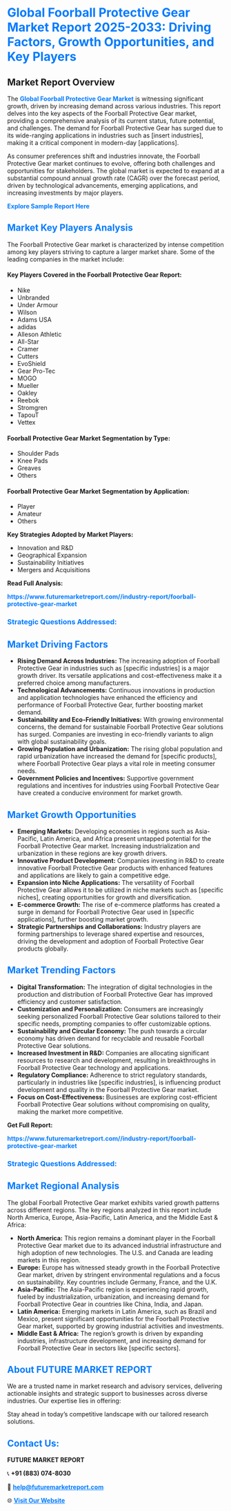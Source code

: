 <h1 style="color: #007BFF;">Global Foorball Protective Gear Market Report 2025-2033: Driving Factors, Growth Opportunities, and Key Players</h1>

<section id="overview">
<h2>Market Report Overview</h2>
<p>The <a href="https://www.futuremarketreport.com//industry-report/foorball-protective-gear-market" style="color: #007BFF; text-decoration: none;"><strong>Global Foorball Protective Gear Market</strong></a> is witnessing significant growth, driven by increasing demand across various industries. This report delves into the key aspects of the Foorball Protective Gear market, providing a comprehensive analysis of its current status, future potential, and challenges. The demand for Foorball Protective Gear has surged due to its wide-ranging applications in industries such as [insert industries], making it a critical component in modern-day [applications].</p>
<p>As consumer preferences shift and industries innovate, the Foorball Protective Gear market continues to evolve, offering both challenges and opportunities for stakeholders. The global market is expected to expand at a substantial compound annual growth rate (CAGR) over the forecast period, driven by technological advancements, emerging applications, and increasing investments by major players.</p>
</section>

<section id="overview">
<p><a href="https://www.futuremarketreport.com//request-sample/reportId=54940" style="color: #007BFF; text-decoration: none;"><strong>Explore Sample Report Here</strong></a></p>
</section>

<section id="key-players">
<h2 style="color: #007BFF;">Market Key Players Analysis</h2>
<p>The Foorball Protective Gear market is characterized by intense competition among key players striving to capture a larger market share. Some of the leading companies in the market include:</p>
<h4>Key Players Covered in the Foorball Protective Gear Report:</h4>
<ul><li>Nike</li><li>Unbranded</li><li>Under Armour</li><li>Wilson</li><li>Adams USA</li><li>adidas</li><li>Alleson Athletic</li><li>All-Star</li><li>Cramer</li><li>Cutters</li><li>EvoShield</li><li>Gear Pro-Tec</li><li>MOGO</li><li>Mueller</li><li>Oakley</li><li>Reebok</li><li>Stromgren</li><li>TapouT</li><li>Vettex</li></ul>
<h4>Foorball Protective Gear Market Segmentation by Type:</h4>
<ul><li>Shoulder Pads</li><li>Knee Pads</li><li>Greaves</li><li>Others</li></ul>

<h4>Foorball Protective Gear Market Segmentation by Application:</h4>
<ul><li>Player</li><li>Amateur</li><li>Others</li></ul>
<p><strong>Key Strategies Adopted by Market Players:</strong></p>
<ul>
<li>Innovation and R&D</li>
<li>Geographical Expansion</li>
<li>Sustainability Initiatives</li>
<li>Mergers and Acquisitions</li>
</ul>
</section>

<section>
<p><strong>Read Full Analysis: </strong></p><a href="https://www.futuremarketreport.com//industry-report/foorball-protective-gear-market" style="color: #007BFF; text-decoration: none;"><strong>https://www.futuremarketreport.com//industry-report/foorball-protective-gear-market</strong></a>
<h3 style="color: #007BFF;">Strategic Questions Addressed:</h3>
</section>

<section id="driving-factors">
<h2 style="color: #007BFF;">Market Driving Factors</h2>
<ul>
<li><strong>Rising Demand Across Industries:</strong> The increasing adoption of Foorball Protective Gear in industries such as [specific industries] is a major growth driver. Its versatile applications and cost-effectiveness make it a preferred choice among manufacturers.</li>
<li><strong>Technological Advancements:</strong> Continuous innovations in production and application technologies have enhanced the efficiency and performance of Foorball Protective Gear, further boosting market demand.</li>
<li><strong>Sustainability and Eco-Friendly Initiatives:</strong> With growing environmental concerns, the demand for sustainable Foorball Protective Gear solutions has surged. Companies are investing in eco-friendly variants to align with global sustainability goals.</li>
<li><strong>Growing Population and Urbanization:</strong> The rising global population and rapid urbanization have increased the demand for [specific products], where Foorball Protective Gear plays a vital role in meeting consumer needs.</li>
<li><strong>Government Policies and Incentives:</strong> Supportive government regulations and incentives for industries using Foorball Protective Gear have created a conducive environment for market growth.</li>
</ul>
</section>

<section id="growth-opportunities">
<h2 style="color: #007BFF;">Market Growth Opportunities</h2>
<ul>
<li><strong>Emerging Markets:</strong> Developing economies in regions such as Asia-Pacific, Latin America, and Africa present untapped potential for the Foorball Protective Gear market. Increasing industrialization and urbanization in these regions are key growth drivers.</li>
<li><strong>Innovative Product Development:</strong> Companies investing in R&D to create innovative Foorball Protective Gear products with enhanced features and applications are likely to gain a competitive edge.</li>
<li><strong>Expansion into Niche Applications:</strong> The versatility of Foorball Protective Gear allows it to be utilized in niche markets such as [specific niches], creating opportunities for growth and diversification.</li>
<li><strong>E-commerce Growth:</strong> The rise of e-commerce platforms has created a surge in demand for Foorball Protective Gear used in [specific applications], further boosting market growth.</li>
<li><strong>Strategic Partnerships and Collaborations:</strong> Industry players are forming partnerships to leverage shared expertise and resources, driving the development and adoption of Foorball Protective Gear products globally.</li>
</ul>
</section>

<section id="trending-factors">
<h2 style="color: #007BFF;">Market Trending Factors</h2>
<ul>
<li><strong>Digital Transformation:</strong> The integration of digital technologies in the production and distribution of Foorball Protective Gear has improved efficiency and customer satisfaction.</li>
<li><strong>Customization and Personalization:</strong> Consumers are increasingly seeking personalized Foorball Protective Gear solutions tailored to their specific needs, prompting companies to offer customizable options.</li>
<li><strong>Sustainability and Circular Economy:</strong> The push towards a circular economy has driven demand for recyclable and reusable Foorball Protective Gear solutions.</li>
<li><strong>Increased Investment in R&D:</strong> Companies are allocating significant resources to research and development, resulting in breakthroughs in Foorball Protective Gear technology and applications.</li>
<li><strong>Regulatory Compliance:</strong> Adherence to strict regulatory standards, particularly in industries like [specific industries], is influencing product development and quality in the Foorball Protective Gear market.</li>
<li><strong>Focus on Cost-Effectiveness:</strong> Businesses are exploring cost-efficient Foorball Protective Gear solutions without compromising on quality, making the market more competitive.</li>
</ul>
</section>

<section>
<p><strong>Get Full Report: </strong></p><a href="https://www.futuremarketreport.com//industry-report/foorball-protective-gear-market" style="color: #007BFF; text-decoration: none;"><strong>https://www.futuremarketreport.com//industry-report/foorball-protective-gear-market</strong></a>
<h3 style="color: #007BFF;">Strategic Questions Addressed:</h3>
</section>


<section id="regional-analysis">
<h2 style="color: #007BFF;">Market Regional Analysis</h2>
<p>The global Foorball Protective Gear market exhibits varied growth patterns across different regions. The key regions analyzed in this report include North America, Europe, Asia-Pacific, Latin America, and the Middle East & Africa:</p>
<ul>
<li><strong>North America:</strong> This region remains a dominant player in the Foorball Protective Gear market due to its advanced industrial infrastructure and high adoption of new technologies. The U.S. and Canada are leading markets in this region.</li>
<li><strong>Europe:</strong> Europe has witnessed steady growth in the Foorball Protective Gear market, driven by stringent environmental regulations and a focus on sustainability. Key countries include Germany, France, and the U.K.</li>
<li><strong>Asia-Pacific:</strong> The Asia-Pacific region is experiencing rapid growth, fueled by industrialization, urbanization, and increasing demand for Foorball Protective Gear in countries like China, India, and Japan.</li>
<li><strong>Latin America:</strong> Emerging markets in Latin America, such as Brazil and Mexico, present significant opportunities for the Foorball Protective Gear market, supported by growing industrial activities and investments.</li>
<li><strong>Middle East & Africa:</strong> The region’s growth is driven by expanding industries, infrastructure development, and increasing demand for Foorball Protective Gear in sectors like [specific sectors].</li>
</ul>
</section>

<footer>
<h2 style="color: #007BFF;">About FUTURE MARKET REPORT</h2>
<p>We are a trusted name in market research and advisory services, delivering actionable insights and strategic support to businesses across diverse industries. Our expertise lies in offering:</p>

<p>Stay ahead in today’s competitive landscape with our tailored research solutions.</p>

<h2 style="color: #007BFF;">Contact Us:</h2>
<p><strong>FUTURE MARKET REPORT</strong></p>
<p>📞 <strong>+91 (883) 074-8030</strong></p>
<p>📧 <strong><a href="mailto:help@futuremarketreport.com" style="color: #007BFF;">help@futuremarketreport.com</a></strong></p>
<p>🌐 <strong><a href="https://www.futuremarketreport.com/" style="color: #007BFF;">Visit Our Website</a></strong></p>
</footer>